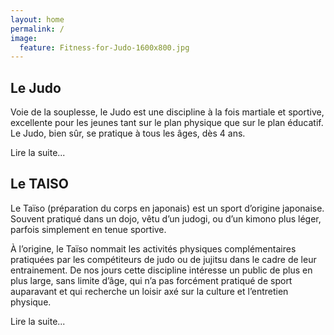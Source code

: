 ```yaml
---
layout: home
permalink: /
image:
  feature: Fitness-for-Judo-1600x800.jpg
---
```


<div class="tiles">

<div class="tile">
  <h2 class="post-title">Le Judo</h2>
  <p class="post-excerpt">Voie de la souplesse, le Judo est une discipline à la fois martiale et sportive, excellente pour les jeunes tant sur le plan physique que sur le plan éducatif.
  Le Judo, bien sûr, se pratique à tous les âges, dès 4 ans.</p>
  <p class="post-excerpt">Lire la suite...</p>
</div><!-- /.tile -->

<div class="tile">
  <h2 class="post-title">Le TAISO</h2>
  <p class="post-excerpt">Le Taïso (préparation du corps en japonais) est un sport d’origine japonaise. Souvent pratiqué dans un dojo, vêtu d’un judogi, ou d’un kimono plus léger, parfois simplement en tenue sportive.

À l’origine, le Taïso nommait les activités physiques complémentaires pratiquées par les compétiteurs de judo ou de jujitsu dans le cadre de leur entrainement. De nos jours cette discipline intéresse un public de plus en plus large, sans limite d’âge, qui n’a pas forcément pratiqué de sport auparavant et qui recherche un loisir axé sur la culture et l’entretien physique.</p>
<p class="post-excerpt">Lire la suite...</p>
</div><!-- /.tile -->

</div><!-- /.tiles -->

